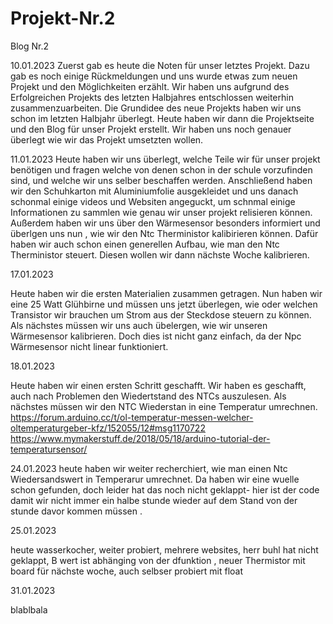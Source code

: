 # Projekt-Nr.2

Blog Nr.2

10.01.2023 Zuerst gab es heute die Noten für unser letztes Projekt. Dazu gab es noch einige Rückmeldungen und uns wurde etwas zum neuen Projekt und den Möglichkeiten erzählt. Wir haben uns aufgrund des Erfolgreichen Projekts des letzten Halbjahres entschlossen weiterhin zusammenzuarbeiten. Die Grundidee des neue Projekts haben wir uns schon im letzten Halbjahr überlegt. Heute haben wir dann die Projektseite und den Blog für unser Projekt erstellt. Wir haben uns noch genauer überlegt wie wir das Projekt umsetzten wollen.

11.01.2023 Heute haben wir uns überlegt, welche Teile wir für unser projekt benötigen und fragen welche von denen schon in der schule vorzufinden sind, und welche wir uns selber beschaffen werden. Anschließend haben wir den Schuhkarton mit Aluminiumfolie ausgekleidet und uns danach schonmal einige videos und Websiten angeguckt, um schnmal einige Informationen zu sammlen wie genau wir unser projekt relisieren können. Außerdem haben wir uns über den Wärmesensor besonders informiert und überlgen uns nun , wie wir den Ntc Therministor kalibirieren können. Dafür haben wir auch schon einen generellen Aufbau, wie man den Ntc Therministor steuert. Diesen wollen wir dann nächste Woche kalibrieren.

17.01.2023

Heute haben wir die ersten Materialien zusammen getragen. Nun haben wir eine 25 Watt Glühbirne und müssen uns jetzt überlegen, wie oder welchen Transistor wir brauchen um Strom aus der Steckdose steuern zu können. Als nächstes müssen wir uns auch übelergen, wie wir unseren Wärmesensor kalibrieren. Doch dies ist nicht ganz einfach, da der Npc Wärmesensor nicht linear funktioniert.

18.01.2023

Heute haben wir einen ersten Schritt geschafft. Wir haben es geschafft, auch nach Problemen den Wiedertstand des NTCs auszulesen. Als nächstes müssen wir den NTC Wiederstan in eine Temperatur umrechnen. https://forum.arduino.cc/t/ol-temperatur-messen-welcher-oltemperaturgeber-kfz/152055/12#msg1170722 https://www.mymakerstuff.de/2018/05/18/arduino-tutorial-der-temperatursensor/

24.01.2023 heute haben wir weiter recherchiert, wie man einen Ntc Wiedersandswert in Temperarur umrechnet. Da haben wir eine wuelle schon gefunden, doch leider hat das noch nicht geklappt- hier ist der code damit wir nicht immer ein halbe stunde wieder auf dem Stand von der stunde davor kommen müssen .

25.01.2023

heute wasserkocher, weiter probiert, mehrere websites, herr buhl hat nicht geklappt, B wert ist abhänging von der dfunktion , neuer Thermistor mit board für nächste woche, auch selbser probiert mit float

31.01.2023

blablbala
